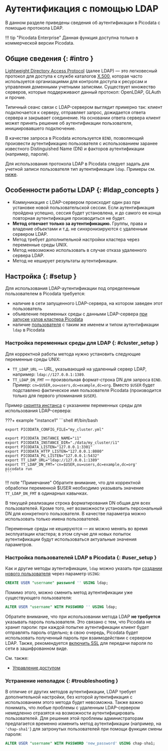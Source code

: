 # Аутентификация с помощью LDAP

В данном разделе приведены сведения об аутентификации в Picodata с
помощью протокола LDAP.

!!! tip "Picodata Enterprise"
    Данная функция доступна только в коммерческой версии Picodata.

## Общие сведения {: #intro }

[Lightweight Directory Access
Protocol](https://en.wikipedia.org/wiki/Lightweight_Directory_Access_Protocol)
(далее LDAP) — это легковесный протокол для доступа к службе каталогов
[X.500](https://en.wikipedia.org/wiki/X.500), которая
часто используется организациями для контроля доступа к ресурсам и
управления доменными учетными записями. Существует множество серверов,
которые поддерживают данный протокол: OpenLDAP, GLAuth и прочие.

Типичный сеанс связи с LDAP-сервером выглядит примерно так: клиент
подключается к серверу, отправляет запрос, дожидается ответа сервера и
закрывает соединение. На основании ответа сервера клиент может принять
решение об аутентификации пользователя, инициировавшего подключение.

В качестве запроса в Picodata используется `BIND`, позволяющий
произвести аутентификацию пользователя с использованием заранее
известного Distinguished Name (DN) и факторов аутентификации (например,
пароля).

<!-- Запрос `SEARCH` позволит узнавать неизвестные данные, такие как `DN`.
Есть и другие типы запросов, которые позволяют осуществлять
администрирование учетных записей, то есть создание, редактирование,
удаление и т.д. -->

Для использования протокола LDAP в Picodata следует задать для
учетной записи пользователя тип аутентификации `ldap`. Примеры см.
[ниже](#user_setup).

## Особенности работы LDAP {: #ldap_concepts }

* Коммуникация с LDAP-сервером происходит один раз при установке новой
  пользовательской сессии. Если аутентификация пройдена успешно, сессия
  будет установлена, и до самого ее конца повторная аутентификация
  производиться не будет.
* **Метод отвечает только за аутентификацию.** Группы, права и владение
  объектами и т.д. не синхронизируются с удаленным сервером LDAP.
* Метод требует дополнительной настройки кластера через переменные среды
  UNIX.
* Метод невозможно использовать в случае отказа удаленного сервера LDAP.
* Метод не кеширует результаты аутентификации.

## Настройка {: #setup }

Для использования LDAP-аутентификации под определенным пользователем в
Picodata требуется:

- наличие в сети запущенного LDAP-сервера, на котором заведен этот
  пользователь
- объявление переменных среды с данными LDAP-сервера [при запуске узлов
  кластера Picodata](#cluster_setup)
- наличие [пользователя](#user_setup) с таким же именем и типом
  аутентификации `ldap` в Picodata

### Настройка переменных среды для LDAP {: #cluster_setup }

Для корректной работы метода нужно установить следующие переменные среды
UNIX:

* `TT_LDAP_URL` — URL, указывающий на удаленный сервер LDAP, например:
  `ldap://127.0.0.1:1389`.
* `TT_LDAP_DN_FMT` — произвольная формат-строка DN для запроса `BIND`.
  Пример: `cn=$USER,ou=users,dc=example,dc=org`. Вместо `$USER` будет
  подставлено фактическое имя пользователя Picodata (производится только
  для первого упоминания `$USER`).

Пример [скрипта инстанса](deploy.md#simple_cluster_scripts) с указанием переменных среды для
использования LDAP-сервера:

???+ example "instance1"
    ```shell
    #!/bin/bash

    export PICODATA_CONFIG_FILE="my_cluster.yml"

    export PICODATA_INSTANCE_NAME="i1"
    export PICODATA_INSTANCE_DIR="./data/my_cluster/i1"
    export PICODATA_LISTEN="127.0.0.1:3301"
    export PICODATA_HTTP_LISTEN="127.0.0.1:8080"
    export PICODATA_PG_LISTEN="127.0.0.1:5432"
    export TT_LDAP_URL="ldap://127.0.0.1:1389"
    export TT_LDAP_DN_FMT='cn=$USER,ou=users,dc=example,dc=org'
    picodata run
    ```
!!! note "Примечание"
    Обратите внимание, что для корректной обработки
    переменной $USER необходимо указывать значение `TT_LDAP_DN_FMT` в
    одинарных кавычках.

В текущей реализации строка форматирования DN общая для всех
пользователей. Кроме того, нет возможности установить персональный DN
для конкретного пользователя. В качестве параметра можно использовать
только имена пользователей.

Переменные среды не кешируются — их можно менять во время эксплуатации
кластера; в этом случае для новых попыток аутентификации будут
использоваться актуальные значения параметров.

### Настройка пользователей LDAP в Picodata {: #user_setup }

Как и другие методы аутентификации, `ldap` можно указать при [создании
нового пользователя][create_user] через параметр `USING`:

```sql
CREATE USER "username" password '' USING ldap;
```

Помимо этого, можно сменить метод аутентификации уже существующего
пользователя:

```sql
ALTER USER "username" WITH PASSWORD '' USING ldap;
```
[create_user]: access_control.md#create_user

Обратите внимание, что при использовании метода LDAP **не требуется**
указывать пароль пользователя. Это связано с тем, что Picodata не хранит
пароли: при каждой попытке аутентификации клиент будет отправлять пароль
отдельно; в свою очередь, Picodata будет использовать полученный пароль
при взаимодействии с сервером LDAP. Также, рекомендуется [включить SSL]
для передачи пароля по сети в зашифрованном виде.

[включить SSL]: connecting.md#enable_ssl

См. также:

- [Управление доступом](access_control.md)



### Устранение неполадок {: #troubleshooting }

В отличие от других методов аутентификации, LDAP требует дополнительной
настройки, без которой аутентификация с использованием этого метода
будет невозможна. Также важно понимать, что любые проблемы с удаленным
LDAP-сервером немедленно отразятся на возможности аутентифицировать
пользователей. Для решения этой проблемы администраторам предлагается
временно изменить метод аутентификации (например, на `'chap-sha1'`) для
затронутых пользователей при помощи функции смены пароля:

```sql
ALTER USER "username" WITH PASSWORD 'new_password' USING chap-sha1;
```
